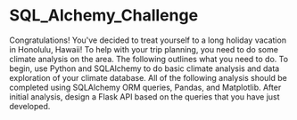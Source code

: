 # SQL_Alchemy_Challenge
Congratulations! You've decided to treat yourself to a long holiday vacation in Honolulu, Hawaii! To help with your trip planning, you need to do some climate analysis on the area. The following outlines what you need to do. To begin, use Python and SQLAlchemy to do basic climate analysis and data exploration of your climate database. All of the following analysis should be completed using SQLAlchemy ORM queries, Pandas, and Matplotlib. After initial analysis, design a Flask API based on the queries that you have just developed.
